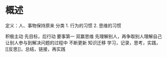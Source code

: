 #  概述
定义：人、事物保持原来
分类
	1. 行为的习惯
	2. 思维的习惯

积极主动
先目标，后行动
要事第一
双赢思维
先理解别人，再争取别人理解自己
让别人参与到解决问题的过程中
不断更新
知识迁移
	学习，记录，思考，实践，[[反思]]，总结，链接，再实践